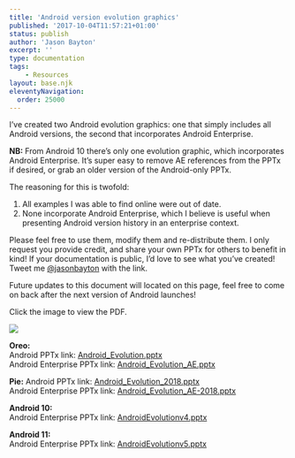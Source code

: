 ```yaml
---
title: 'Android version evolution graphics'
published: '2017-10-04T11:57:21+01:00'
status: publish
author: 'Jason Bayton'
excerpt: ''
type: documentation
tags: 
    - Resources
layout: base.njk
eleventyNavigation:
  order: 25000
---
```

I’ve created two Android evolution graphics: one that simply includes all Android versions, the second that incorporates Android Enterprise.

<div class="callout callout-info"> 

**NB:** From Android 10 there’s only one evolution graphic, which incorporates Android Enterprise. It’s super easy to remove AE references from the PPTx if desired, or grab an older version of the Android-only PPTx. </div>

The reasoning for this is twofold:

1. All examples I was able to find online were out of date.
2. None incorporate Android Enterprise, which I believe is useful when presenting Android version history in an enterprise context.

Please feel free to use them, modify them and re-distribute them. I only request you provide credit, and share your own PPTx for others to benefit in kind! If your documentation is public, I’d love to see what you’ve created! Tweet me [@jasonbayton](https://twitter.com/jasonbayton) with the link.

Future updates to this document will located on this page, feel free to come on back after the next version of Android launches!

Click the image to view the PDF.

[![](https://cdn.bayton.org/uploads/2020/11/Android-Evolution-v5.jpg)](https://cdn.bayton.org/download/doc/ae-general/AndroidEvolutionv5.pdf)

**Oreo:**  
Android PPTx link: [Android\_Evolution.pptx](https://cdn.bayton.org/download/doc/ae-general/Android_Evolution.pptx)  
Android Enterprise PPTx link: [Android\_Evolution\_AE.pptx](https://cdn.bayton.org/download/doc/ae-general/Android_Evolution_AE.pptx)

**Pie:** Android PPTx link: [Android\_Evolution\_2018.pptx](https://cdn.bayton.org/download/doc/ae-general/Android_Evolution_2018.pptx)  
Android Enterprise PPTx link: [Android\_Evolution\_AE-2018.pptx](https://cdn.bayton.org/download/doc/ae-general/Android_Evolution_AE-2018.pptx)

**Android 10:**   
Android Enterprise PPTx link: [AndroidEvolutionv4.pptx](https://cdn.bayton.org/download/doc/ae-general/AndroidEvolutionv4.pptx)

**Android 11:**   
Android Enterprise PPTx link: [AndroidEvolutionv5.pptx](https://cdn.bayton.org/download/doc/ae-general/AndroidEvolutionv5.pptx)